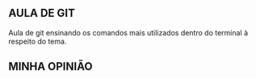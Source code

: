 ## AULA DE GIT
Aula de git ensinando os comandos mais 
utilizados dentro do terminal à respeito do tema.

## MINHA OPINIÃO
